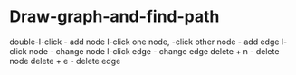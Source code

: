 # Draw-graph-and-find-path

double-l-click -  add node
l-click one node, -click other node - add edge
l-click node - change node
l-click edge - change edge
delete + n - delete node
delete + e - delete edge
